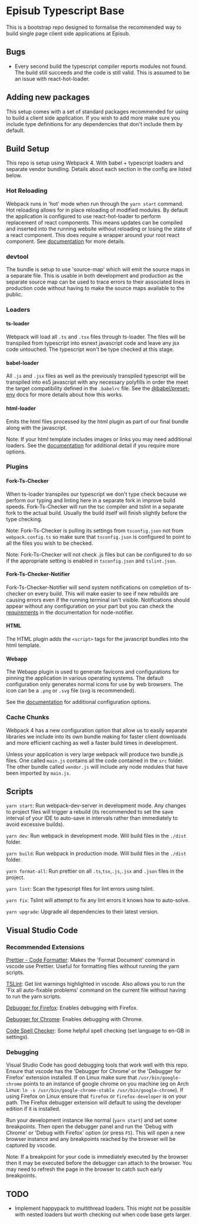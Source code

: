 # Episub Typescript Base

This is a bootstrap repo designed to formalise the recommended way to build
single page client side applications at Episub.

## Bugs

* Every second build the typescript compiler reports modules not found. The
  build still succeeds and the code is still valid. This is assumed to be an
  issue with react-hot-loader.

## Adding new packages

This setup comes with a set of standard packages recommended for using to build
a client side application. If you wish to add more make sure you include type
definitions for any dependencies that don't include them by default.

## Build Setup

This repo is setup using Webpack 4. With babel + typescript loaders and separate
vendor bundling. Details about each section in the config are listed below.

### Hot Reloading

Webpack runs in 'hot' mode when run through the `yarn start` command. Hot
reloading allows for in place reloading of modified modules. By default the
application is configured to use react-hot-loader to perform replacement of
react components. This means updates can be compiled and inserted into the
running website without reloading or losing the state of a react component. This
does require a wrapper around your root react component. See
[documentation](https://github.com/gaearon/react-hot-loader) for more details.

### devtool

The bundle is setup to use 'source-map' which will emit the source maps in a
separate file. This is usable in both development and production as the separate
source map can be used to trace errors to their associated lines in production
code without having to make the source maps available to the public.

### Loaders

#### ts-loader

Webpack will load all `.ts` and `.tsx` files through ts-loader. The files will
be transpiled from typescript into esnext javascript code and leave any jsx code
untouched. The typescript won't be type checked at this stage.

#### babel-loader

All `.js` and `.jsx` files as well as the previously transpiled typescript will
be transpiled into es5 javascript with any necessary polyfills in order the meet
the target compatibility defined in the `.babelrc` file. See the
[@babel/preset-env](https://github.com/babel/babel/tree/master/packages/babel-preset-env)
docs for more details about how this works.

#### html-loader

Emits the html files processed by the html plugin as part of our final bundle
along with the javascript.

Note: If your html template includes images or links you may need additional
loaders. See the [documentation](https://webpack.js.org/loaders/html-loader/)
for additional detail if you require more options.

### Plugins

#### Fork-Ts-Checker

When ts-loader transpiles our typescript we don't type check because we perform
our typing and linting here in a separate fork in improve build speeds.
Fork-Ts-Checker will run the tsc compiler and tslint in a separate fork to the
actual build. Usually the build itself will finish slightly before the type
checking.

Note: Fork-Ts-Checker is pulling its settings from `tsconfig.json` not from
`webpack.config.ts` so make sure that `tsconfig.json` is configured to point to
all the files you wish to be checked.

Note: Fork-Ts-Checker will not check .js files but can be configured to do so if
the appropriate setting is enabled in `tsconfig.json` and `tslint.json`.

#### Fork-Ts-Checker-Notifier

Fork-Ts-Checker-Notifier will send system notifications on completion of
ts-checker on every build. This will make easier to see if new rebuilds are
causing errors even if the running terminal isn't visible. Notifications should
appear without any configuration on your part but you can check the
[requirements](https://github.com/mikaelbr/node-notifier#requirements) in the
documentation for node-notifier.

#### HTML

The HTML plugin adds the `<script>` tags for the javascript bundles into the html template.

#### Webapp

The Webapp plugin is used to generate favicons and configurations for pinning
the application in various operating systems. The default configuration only
generates normal icons for use by web browsers. The icon can be a `.png` or
`.svg` file (svg is recommended).

See the [documentation](https://github.com/brunocodutra/webapp-webpack-plugin)
for additional configuration options.

### Cache Chunks

Webpack 4 has a new configuration option that allow us to easily separate libraries we include into its own bundle making for faster client downloads and more efficient caching as well a faster build times in development.

Unless your application is very large webpack will produce two bundle.js files. One called `main.js` contains all the code contained in the `src` folder. The other bundle called `vendor.js` will include any node modules that have been imported by `main.js`.

## Scripts

`yarn start`: Run webpack-dev-server in development mode. Any changes to project
files will trigger a rebuild (its recommended to set the save interval of your
IDE to auto-save in intervals rather than immediately to avoid excessive builds).

`yarn dev`: Run webpack in development mode. Will build files in the `./dist`
folder.

`yarn build`: Run webpack in production mode. Will build files in the `./dist`
folder.

`yarn format-all`: Run prettier on all `.ts`,`tsx`,`.js`,`.jsx` and `.json`
files in the project.

`yarn lint`: Scan the typescript files for lint errors using tslint.

`yarn fix`: Tslint will attempt to fix any lint errors it knows how to
auto-solve.

`yarn upgrade`: Upgrade all dependencies to their latest version.

## Visual Studio Code

### Recommended Extensions

[Prettier - Code Formatter](https://marketplace.visualstudio.com/items?itemName=esbenp.prettier-vscode):
Makes the 'Format Document' command in vscode use Prettier. Useful for
formatting files without running the yarn scripts.

[TSLint](https://marketplace.visualstudio.com/items?itemName=eg2.tslint): Get
lint warnings highlighted in vscode. Also allows you to run the 'Fix all
auto-fixable problems' command on the current file without having to run the
yarn scripts.

[Debugger for Firefox](https://marketplace.visualstudio.com/items?itemName=hbenl.vscode-firefox-debug):
Enables debugging with Firefox.

[Debugger for Chrome](https://marketplace.visualstudio.com/items?itemName=msjsdiag.debugger-for-chrome):
Enables debugging with Chrome.

[Code Spell Checker](https://marketplace.visualstudio.com/items?itemName=streetsidesoftware.code-spell-checker):
Some helpful spell checking (set language to en-GB in settings).

### Debugging

Visual Studio Code has good debugging tools that work well with this repo.
Ensure that vscode has the 'Debugger for Chrome' or the 'Debugger for Firefox'
extension installed. If on Linux make sure that `/usr/bin/google-chrome` points
to an instance of google chrome on you machine (eg on Arch Linux: `ln -s /usr/bin/google-chrome-stable /usr/bin/google-chrome`). If using Firefox on
Linux ensure that `firefox` or `firefox-developer` is on your path. The Firefox
debugger extension will default to using the developer edition if it is
installed.

Run your development instance like normal (`yarn start`) and set some
breakpoints. Then open the debugger panel and run the 'Debug with Chrome' or
'Debug with Firefox' option (or press `F5`). This will open a new browser
instance and any breakpoints reached by the browser will be captured by vscode.

Note: If a breakpoint for your code is immediately executed by the browser then
it may be executed before the debugger can attach to the browser. You may need
to refresh the page in the browser to catch such early breakpoints.

## TODO

* Implement happypack to multithread loaders. This might not be possible with
  nested loaders but worth checking out when code base gets larger.
